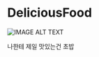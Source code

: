 # DeliciousFood
![IMAGE ALT TEXT](https://www.kbrockstar.com/wp-content/uploads/2016/02/2-27.png)

나한테 제일 맛있는건 초밥
